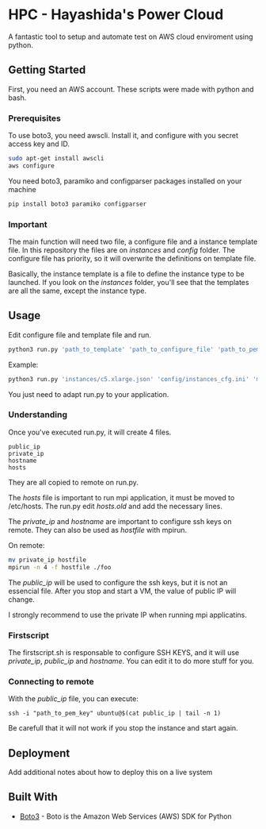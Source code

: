 # HPC - Hayashida's Power Cloud

A fantastic tool to setup and automate test on AWS cloud enviroment using python.

## Getting Started

First, you need an AWS account. These scripts were made with python and bash.

### Prerequisites

To use boto3, you need awscli. Install it, and configure with you secret access key and ID.

```bash
sudo apt-get install awscli
aws configure
```

You need boto3, paramiko and configparser packages installed on your machine

```bash
pip install boto3 paramiko configparser
```
### Important

The main function will need two file, a configure file and a instance template file.
In this repository the files are on _instances_ and _config_ folder.
The configure file has priority, so it will overwrite the definitions on template file.

Basically, the instance template is a file to define the instance type to be launched. If you look on the _instances_ folder, you'll see that the templates are all the same, except the instance type.

## Usage

Edit configure file and template file and run.

```bash
python3 run.py 'path_to_template' 'path_to_configure_file' 'path_to_pem_key'
```

Example:

```bash
python3 run.py 'instances/c5.xlarge.json' 'config/instances_cfg.ini' 'mykey.pem'
```

You just need to adapt run.py to your application.

### Understanding

Once you've executed run.py, it will create 4 files.

```
public_ip
private_ip
hostname
hosts
```

They are all copied to remote on run.py.

The _hosts_ file is important to run mpi application, it must be moved to /etc/hosts.
The run.py edit _hosts.old_ and add the necessary lines.

The _private_ip_ and _hostname_ are important to configure ssh keys on remote.
They can also be used as _hostfile_ with mpirun.

On remote:

```bash
mv private_ip hostfile
mpirun -n 4 -f hostfile ./foo
```

The _public_ip_ will be used to configure the ssh keys, but it is not an essencial file.
After you stop and start a VM, the value of public IP will change.

I strongly recommend to use the private IP when running mpi applicatins.

### Firstscript

The firstscript.sh is responsable to configure SSH KEYS, and it will use _private_ip_, _public_ip_ and _hostname_.
You can edit it to do more stuff for you.

### Connecting to remote

With the _public_ip_ file, you can execute:

```
ssh -i "path_to_pem_key" ubuntu@$(cat public_ip | tail -n 1)
```

Be carefull that it will not work if you stop the instance and start again.

## Deployment

Add additional notes about how to deploy this on a live system

## Built With

* [Boto3](https://boto3.amazonaws.com/v1/documentation/api/latest/index.html) - Boto is the Amazon Web Services (AWS) SDK for Python
